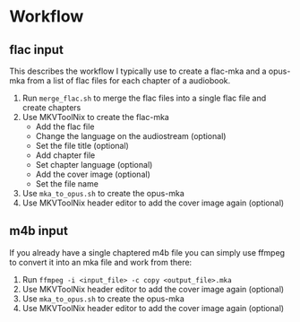 # Workflow

## flac input

This describes the workflow I typically use to create a flac-mka and a opus-mka from
a list of flac files for each chapter of a audiobook.

1. Run `merge_flac.sh` to merge the flac files into a single flac file and create chapters
2. Use MKVToolNix to create the flac-mka
    * Add the flac file
    * Change the language on the audiostream (optional)
    * Set the file title (optional)
    * Add chapter file
    * Set chapter language (optional)
    * Add the cover image (optional)
    * Set the file name
3. Use `mka_to_opus.sh` to create the opus-mka
4. Use MKVToolNix header editor to add the cover image again (optional)

## m4b input

If you already have a single chaptered m4b file you can simply use ffmpeg to convert it into an mka file and work from there:

1. Run `ffmpeg -i <input_file> -c copy <output_file>.mka`
2. Use MKVToolNix header editor to add the cover image again (optional)
3. Use `mka_to_opus.sh` to create the opus-mka
4. Use MKVToolNix header editor to add the cover image again (optional)
